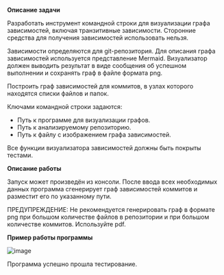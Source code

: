 **Описание задачи**

Разработать инструмент командной строки для визуализации графа зависимостей, включая транзитивные зависимости. Сторонние средства для получения зависимостей использовать нельзя.

Зависимости определяются для git-репозитория. Для описания графа зависимостей используется представление Mermaid. Визуализатор должен выводить результат в виде сообщения об успешном выполнении и сохранять граф в файле формата png.

Построить граф зависимостей для коммитов, в узлах которого находятся списки файлов и папок.

Ключами командной строки задаются:
- Путь к программе для визуализации графов.
- Путь к анализируемому репозиторию.
- Путь к файлу с изображением графа зависимостей.

Все функции визуализатора зависимостей должны быть покрыты тестами.

**Описание работы**

Запуск может произведён из консоли. После ввода всех необходимых данных программа сгенерирует граф зависимостей коммитов и разместит его по указанному пути. 

ПРЕДУПРЕЖДЕНИЕ:
Не рекомендуется генерировать граф в формате png при большом количестве файлов в репозитории и при большом количестве коммитов. Используйте pdf.

**Пример работы программы**

![image](https://github.com/user-attachments/assets/ec2dc78a-6280-4b88-8c1c-609ff1627c7e)

Программа успешно прошла тестирование.
